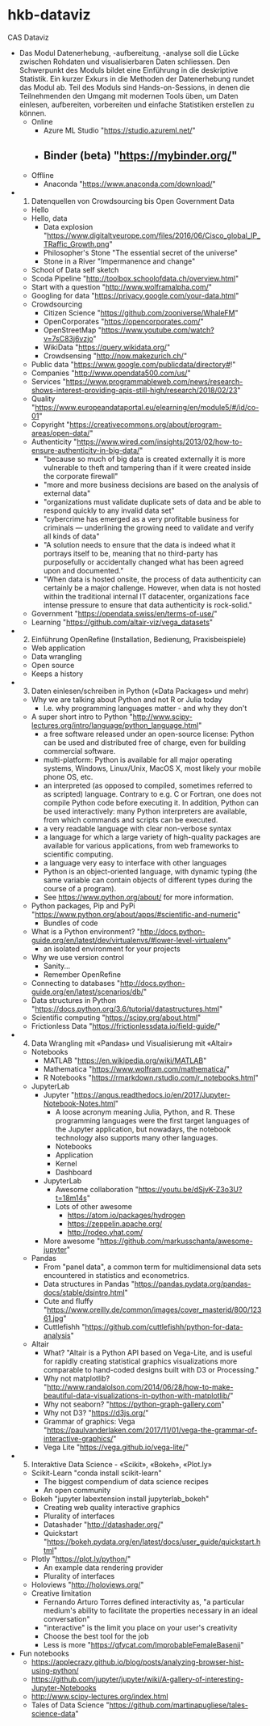 # hkb-dataviz

CAS Dataviz

- Das Modul Datenerhebung, -aufbereitung, -analyse soll die Lücke zwischen Rohdaten und visualisierbaren Daten schliessen. Den Schwerpunkt des Moduls bildet eine Einführung in die deskriptive Statistik. Ein kurzer Exkurs in die Methoden der Datenerhebung rundet das Modul ab. Teil des Moduls sind Hands-on-Sessions, in denen die Teilnehmenden den Umgang mit modernen Tools üben, um Daten einlesen, aufbereiten, vorbereiten und einfache Statistiken erstellen zu können.
  - Online
    - Azure ML Studio
      "https://studio.azureml.net/"
    - Binder (beta)
      "https://mybinder.org/"
      - 
  - Offline
    - Anaconda
      "https://www.anaconda.com/download/"
- 1. Datenquellen von Crowdsourcing bis Open Government Data
  - Hello
  - Hello, data
    - Data explosion
      "https://www.digitaltveurope.com/files/2016/06/Cisco_global_IP_TRaffic_Growth.png"
    - Philosopher's Stone
      "The essential secret of the universe"
    - Stone in a River
      "Impermanence and change"
  - School of Data self sketch
  - Scoda Pipeline
    "http://toolbox.schoolofdata.ch/overview.html"
  - Start with a question
    "http://www.wolframalpha.com/"
  - Googling for data
    "https://privacy.google.com/your-data.html"
  - Crowdsourcing
    - Citizen Science
      "https://github.com/zooniverse/WhaleFM"
    - OpenCorporates
      "https://opencorporates.com/"
    - OpenStreetMap
      "https://www.youtube.com/watch?v=7sC83j6vzjo"
    - WikiData
      "https://query.wikidata.org/"
    - Crowdsensing
      "http://now.makezurich.ch/"
  - Public data
    "https://www.google.com/publicdata/directory#!"
  - Companies
    "http://www.opendata500.com/us/"
  - Services
    "https://www.programmableweb.com/news/research-shows-interest-providing-apis-still-high/research/2018/02/23"
  - Quality
    "https://www.europeandataportal.eu/elearning/en/module5/#/id/co-01"
  - Copyright
    "https://creativecommons.org/about/program-areas/open-data/"
  - Authenticity
    "https://www.wired.com/insights/2013/02/how-to-ensure-authenticity-in-big-data/"
    - "because so much of big data is created externally it is more vulnerable to theft and tampering than if it were created inside the corporate firewall"
    - "more and more business decisions are based on the analysis of external data"
    - "organizations must validate duplicate sets of data and be able to respond quickly to any invalid data set"
    - "cybercrime has emerged as a very profitable business for criminals — underlining the growing need to validate and verify all kinds of data"
    - "A solution needs to ensure that the data is indeed what it portrays itself to be, meaning that no third-party has purposefully or accidentally changed what has been agreed upon and documented."
    - "When data is hosted onsite, the process of data authenticity can certainly be a major challenge. However, when data is not hosted within the traditional internal IT datacenter, organizations face intense pressure to ensure that data authenticity is rock-solid."
  - Government
    "https://opendata.swiss/en/terms-of-use/"
  - Learning
    "https://github.com/altair-viz/vega_datasets"
- 2. Einführung OpenRefine (Installation, Bedienung, Praxisbeispiele)
  - Web application
  - Data wrangling
  - Open source
  - Keeps a history
- 3. Daten einlesen/schreiben in Python («Data Packages» und mehr)
  - Why we are talking about Python and not R or Julia today
    - I.e. why programming languages matter - and why they don't
  - A super short intro to Python
    "http://www.scipy-lectures.org/intro/language/python_language.html"
    - a free software released under an open-source license: Python can be used and distributed free of charge, even for building commercial software.
    - multi-platform: Python is available for all major operating systems, Windows, Linux/Unix, MacOS X, most likely your mobile phone OS, etc.
    - an interpreted (as opposed to compiled, sometimes referred to as scripted) language. Contrary to e.g. C or Fortran, one does not compile Python code before executing it. In addition, Python can be used interactively: many Python interpreters are available, from which commands and scripts can be executed.
    - a very readable language with clear non-verbose syntax
    - a language for which a large variety of high-quality packages are available for various applications, from web frameworks to scientific computing.
    - a language very easy to interface with other languages
    - Python is an object-oriented language, with dynamic typing (the same variable can contain objects of different types during the course of a program).
    - See https://www.python.org/about/ for more information.
  - Python packages, Pip and PyPi
    "https://www.python.org/about/apps/#scientific-and-numeric"
    - Bundles of code
  - What is a Python environment?
    "http://docs.python-guide.org/en/latest/dev/virtualenvs/#lower-level-virtualenv"
    - an isolated environment for your projects
  - Why we use version control
    - Sanity...
    - Remember OpenRefine
  - Connecting to databases
    "http://docs.python-guide.org/en/latest/scenarios/db/"
  - Data structures in Python
    "https://docs.python.org/3.6/tutorial/datastructures.html"
  - Scientific computing
    "https://scipy.org/about.html"
  - Frictionless Data
    "https://frictionlessdata.io/field-guide/"
- 4. Data Wrangling mit «Pandas» und Visualisierung mit «Altair»
  - Notebooks
    - MATLAB
      "https://en.wikipedia.org/wiki/MATLAB"
    - Mathematica
      "https://www.wolfram.com/mathematica/"
    - R Notebooks
      "https://rmarkdown.rstudio.com/r_notebooks.html"
  - JupyterLab
    - Jupyter
      "https://angus.readthedocs.io/en/2017/Jupyter-Notebook-Notes.html"
      - A loose acronym meaning Julia, Python, and R. These programming languages were the first target languages of the Jupyter application, but nowadays, the notebook technology also supports many other languages.
      - Notebooks
      - Application
      - Kernel
      - Dashboard
    - JupyterLab
      - Awesome collaboration
        "https://youtu.be/dSjvK-Z3o3U?t=18m14s"
      - Lots of other awesome
        - https://atom.io/packages/hydrogen
        - https://zeppelin.apache.org/
        - http://rodeo.yhat.com/
    - More awesome
      "https://github.com/markusschanta/awesome-jupyter"
  - Pandas
    - From "panel data", a common term for multidimensional data sets encountered in statistics and econometrics.
    - Data structures in Pandas
      "https://pandas.pydata.org/pandas-docs/stable/dsintro.html"
    - Cute and fluffy
      "https://www.oreilly.de/common/images/cover_masterid/800/12361.jpg"
    - Cuttlefishh
      "https://github.com/cuttlefishh/python-for-data-analysis"
  - Altair
    - What?
      "Altair is a Python API based on Vega-Lite, and is useful for rapidly creating statistical graphics visualizations more comparable to hand-coded designs built with D3 or Processing."
    - Why not matplotlib?
      "http://www.randalolson.com/2014/06/28/how-to-make-beautiful-data-visualizations-in-python-with-matplotlib/"
    - Why not seaborn?
      "https://python-graph-gallery.com"
    - Why not D3?
      "https://d3js.org/"
    - Grammar of graphics: Vega
      "https://paulvanderlaken.com/2017/11/01/vega-the-grammar-of-interactive-graphics/"
    - Vega Lite
      "https://vega.github.io/vega-lite/"
- 5. Interaktive Data Science - «Scikit», «Bokeh», «Plot.ly» 
  - Scikit-Learn
    "conda install scikit-learn"
    - The biggest compendium of data science recipes
    - An open community
  - Bokeh
    "jupyter labextension install jupyterlab_bokeh"
    - Creating web quality interactive graphics 
    - Plurality of interfaces
    - Datashader
      "http://datashader.org/"
    - Quickstart
      "https://bokeh.pydata.org/en/latest/docs/user_guide/quickstart.html"
  - Plotly
    "https://plot.ly/python/"
    - An example data rendering provider
    - Plurality of interfaces
  - Holoviews
    "http://holoviews.org/"
  - Creative limitation
    - Fernando Arturo Torres defined interactivity as, "a particular medium's ability to facilitate the properties necessary in an ideal conversation"
    - "interactive" is the limit you place on your user's creativity
    - Choose the best tool for the job
    - Less is more
      "https://gfycat.com/ImprobableFemaleBasenji"
- Fun notebooks
  - https://applecrazy.github.io/blog/posts/analyzing-browser-hist-using-python/
  - https://github.com/jupyter/jupyter/wiki/A-gallery-of-interesting-Jupyter-Notebooks
  - http://www.scipy-lectures.org/index.html
  - Tales of Data Science
    "https://github.com/martinapugliese/tales-science-data"
